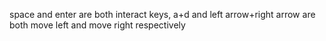 space and enter are both interact keys, a+d and left arrow+right arrow are both move left and move right respectively